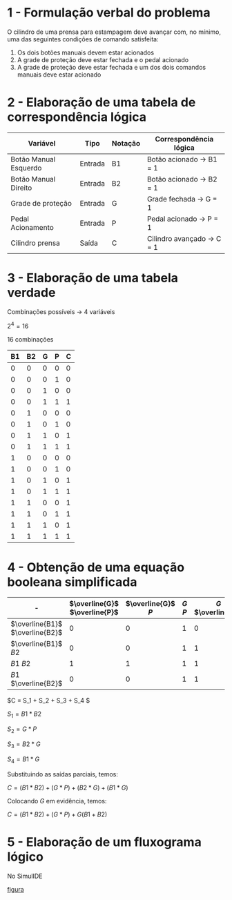 # 1 - Formulação verbal do problema
O cilindro de uma prensa para estampagem deve avançar com, no mínimo, uma das seguintes condições de comando satisfeita:

1) Os dois botões manuais devem estar acionados
2) A grade de proteção deve estar fechada e o pedal acionado
3) A grade de proteção deve estar fechada e um dos dois comandos manuais deve estar acionado

# 2 - Elaboração de uma tabela de correspondência lógica

| Variável              | Tipo     | Notação | Correspondência lógica |
| -                     | -        | -       | -                      |
| Botão Manual Esquerdo |  Entrada | B1   | Botão acionado -> B1 = 1 |
| Botão Manual Direito  |  Entrada | B2   | Botão acionado -> B2 = 1 |
| Grade de proteção     |  Entrada | G    | Grade fechada -> G = 1 |
| Pedal Acionamento     |  Entrada | P    | Pedal acionado -> P = 1 |
| Cilindro prensa       |  Saída   | C    | Cilindro avançado -> C = 1 |


# 3 - Elaboração de uma tabela verdade
Combinações possíveis -> 4 variáveis

$2^4 = 16$

16 combinações

| B1 | B2 | G | P | **C** |
| -  | -  | - | - | -     |
| 0  | 0  | 0 | 0 | 0     |
| 0  | 0  | 0 | 1 | 0     |
| 0  | 0  | 1 | 0 | 0     |
| 0  | 0  | 1 | 1 | 1     |
| 0  | 1  | 0 | 0 | 0     |
| 0  | 1  | 0 | 1 | 0     |
| 0  | 1  | 1 | 0 | 1     |
| 0  | 1  | 1 | 1 | 1     |
| 1  | 0  | 0 | 0 | 0     |
| 1  | 0  | 0 | 1 | 0     |
| 1  | 0  | 1 | 0 | 1     |
| 1  | 0  | 1 | 1 | 1     |
| 1  | 1  | 0 | 0 | 1     |
| 1  | 1  | 0 | 1 | 1     |
| 1  | 1  | 1 | 0 | 1     |
| 1  | 1  | 1 | 1 | 1     |


# 4 - Obtenção de uma equação booleana simplificada

| - | $\overline{G}$ $\overline{P}$ | $\overline{G}$ $P$ | $G$ $P$ | $G$ $\overline{P}$ |
| - | - | - | - | - | 
| $\overline{B1}$ $\overline{B2}$ | 0 | 0 | 1 | 0 | 
| $\overline{B1}$ $B2$            | 0 | 0 | 1 | 1 | 
| $B1$ $B2$                       | 1 | 1 | 1 | 1 | 
| $B1$ $\overline{B2}$            | 0 | 0 | 1 | 1 | 

$C = S_1 + S_2 + S_3 + S_4 $

$S_1 = B1 * B2$

$S_2 = G * P$

$S_3 = B2 * G$

$S_4 = B1 * G$

Substituindo as saídas parciais, temos:


$C = (B1 * B2) + (G * P) + (B2 * G) + (B1 * G)$

Colocando $G$ em evidência, temos:

$C = (B1 * B2) + (G * P) + G(B1 + B2)$

# 5 - Elaboração de um fluxograma lógico

No SimulIDE

[figura](diagrama7-1.PNG)
